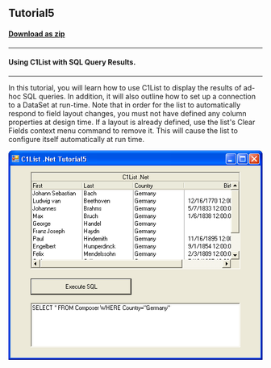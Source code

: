 ## Tutorial5
#### [Download as zip](https://grapecity.github.io/DownGit/#/home?url=https://github.com/GrapeCity/ComponentOne-WinForms-Samples/tree/master/NetFramework\List\CS\Tutorials\Tutorial5)
____
#### Using C1List with SQL Query Results.
____
In this tutorial, you will learn how to use C1List to display the results of ad-hoc SQL queries.
In addition, it will also outline how to set up a connection to a DataSet at run-time.
Note that in order for the list to automatically respond to field layout changes, you must not have defined any column properties at design time.
If a layout is already defined, use the list's Clear Fields context menu command to remove it.
This will cause the list to configure itself automatically at run time.

![screenshot](screenshot.PNG)
